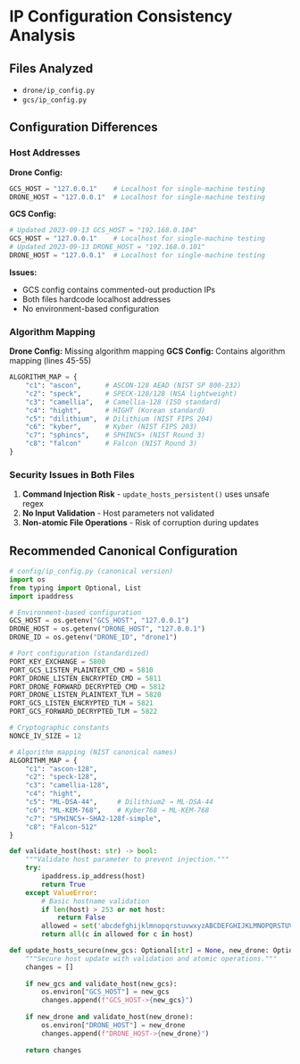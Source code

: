 # IP Configuration Consistency Analysis

## Files Analyzed
- `drone/ip_config.py`
- `gcs/ip_config.py`

## Configuration Differences

### Host Addresses
**Drone Config:**
```python
GCS_HOST = "127.0.0.1"    # Localhost for single-machine testing
DRONE_HOST = "127.0.0.1"  # Localhost for single-machine testing
```

**GCS Config:**
```python
# Updated 2023-09-13 GCS_HOST = "192.168.0.104"
GCS_HOST = "127.0.0.1"    # Localhost for single-machine testing
# Updated 2023-09-13 DRONE_HOST = "192.168.0.101" 
DRONE_HOST = "127.0.0.1"  # Localhost for single-machine testing
```

**Issues:**
- GCS config contains commented-out production IPs
- Both files hardcode localhost addresses
- No environment-based configuration

### Algorithm Mapping
**Drone Config:** Missing algorithm mapping
**GCS Config:** Contains algorithm mapping (lines 45-55)
```python
ALGORITHM_MAP = {
    "c1": "ascon",      # ASCON-128 AEAD (NIST SP 800-232)
    "c2": "speck",      # SPECK-128/128 (NSA lightweight)
    "c3": "camellia",   # Camellia-128 (ISO standard)
    "c4": "hight",      # HIGHT (Korean standard)
    "c5": "dilithium",  # Dilithium (NIST FIPS 204)
    "c6": "kyber",      # Kyber (NIST FIPS 203)
    "c7": "sphincs",    # SPHINCS+ (NIST Round 3)
    "c8": "falcon"      # Falcon (NIST Round 3)
}
```

### Security Issues in Both Files
1. **Command Injection Risk** - `update_hosts_persistent()` uses unsafe regex
2. **No Input Validation** - Host parameters not validated
3. **Non-atomic File Operations** - Risk of corruption during updates

## Recommended Canonical Configuration

```python
# config/ip_config.py (canonical version)
import os
from typing import Optional, List
import ipaddress

# Environment-based configuration
GCS_HOST = os.getenv("GCS_HOST", "127.0.0.1")
DRONE_HOST = os.getenv("DRONE_HOST", "127.0.0.1")
DRONE_ID = os.getenv("DRONE_ID", "drone1")

# Port configuration (standardized)
PORT_KEY_EXCHANGE = 5800
PORT_GCS_LISTEN_PLAINTEXT_CMD = 5810
PORT_DRONE_LISTEN_ENCRYPTED_CMD = 5811
PORT_DRONE_FORWARD_DECRYPTED_CMD = 5812
PORT_DRONE_LISTEN_PLAINTEXT_TLM = 5820
PORT_GCS_LISTEN_ENCRYPTED_TLM = 5821
PORT_GCS_FORWARD_DECRYPTED_TLM = 5822

# Cryptographic constants
NONCE_IV_SIZE = 12

# Algorithm mapping (NIST canonical names)
ALGORITHM_MAP = {
    "c1": "ascon-128",
    "c2": "speck-128",
    "c3": "camellia-128", 
    "c4": "hight",
    "c5": "ML-DSA-44",     # Dilithium2 → ML-DSA-44
    "c6": "ML-KEM-768",    # Kyber768 → ML-KEM-768
    "c7": "SPHINCS+-SHA2-128f-simple",
    "c8": "Falcon-512"
}

def validate_host(host: str) -> bool:
    """Validate host parameter to prevent injection."""
    try:
        ipaddress.ip_address(host)
        return True
    except ValueError:
        # Basic hostname validation
        if len(host) > 253 or not host:
            return False
        allowed = set('abcdefghijklmnopqrstuvwxyzABCDEFGHIJKLMNOPQRSTUVWXYZ0123456789.-')
        return all(c in allowed for c in host)

def update_hosts_secure(new_gcs: Optional[str] = None, new_drone: Optional[str] = None) -> List[str]:
    """Secure host update with validation and atomic operations."""
    changes = []
    
    if new_gcs and validate_host(new_gcs):
        os.environ["GCS_HOST"] = new_gcs
        changes.append(f"GCS_HOST->{new_gcs}")
    
    if new_drone and validate_host(new_drone):
        os.environ["DRONE_HOST"] = new_drone
        changes.append(f"DRONE_HOST->{new_drone}")
    
    return changes
```
